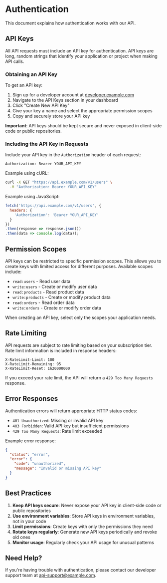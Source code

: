 # Authentication

This document explains how authentication works with our API.

## API Keys

All API requests must include an API key for authentication. API keys are long, random strings that identify your application or project when making API calls.

### Obtaining an API Key

To get an API key:

1. Sign up for a developer account at [developer.example.com](https://developer.example.com)
2. Navigate to the API Keys section in your dashboard
3. Click "Create New API Key"
4. Give your key a name and select the appropriate permission scopes
5. Copy and securely store your API key

**Important**: API keys should be kept secure and never exposed in client-side code or public repositories.

### Including the API Key in Requests

Include your API key in the `Authorization` header of each request:

```
Authorization: Bearer YOUR_API_KEY
```

Example using cURL:

```bash
curl -X GET "https://api.example.com/v1/users" \
  -H "Authorization: Bearer YOUR_API_KEY"
```

Example using JavaScript:

```javascript
fetch('https://api.example.com/v1/users', {
  headers: {
    'Authorization': 'Bearer YOUR_API_KEY'
  }
})
.then(response => response.json())
.then(data => console.log(data));
```

## Permission Scopes

API keys can be restricted to specific permission scopes. This allows you to create keys with limited access for different purposes. Available scopes include:

- `read:users` - Read user data
- `write:users` - Create or modify user data
- `read:products` - Read product data
- `write:products` - Create or modify product data
- `read:orders` - Read order data
- `write:orders` - Create or modify order data

When creating an API key, select only the scopes your application needs.

## Rate Limiting

API requests are subject to rate limiting based on your subscription tier. Rate limit information is included in response headers:

```
X-RateLimit-Limit: 100
X-RateLimit-Remaining: 95
X-RateLimit-Reset: 1620000000
```

If you exceed your rate limit, the API will return a `429 Too Many Requests` response.

## Error Responses

Authentication errors will return appropriate HTTP status codes:

- `401 Unauthorized`: Missing or invalid API key
- `403 Forbidden`: Valid API key but insufficient permissions
- `429 Too Many Requests`: Rate limit exceeded

Example error response:

```json
{
  "status": "error",
  "error": {
    "code": "unauthorized",
    "message": "Invalid or missing API key"
  }
}
```

## Best Practices

1. **Keep API keys secure**: Never expose your API key in client-side code or public repositories
2. **Use environment variables**: Store API keys in environment variables, not in your code
3. **Limit permissions**: Create keys with only the permissions they need
4. **Rotate keys regularly**: Generate new API keys periodically and revoke old ones
5. **Monitor usage**: Regularly check your API usage for unusual patterns

## Need Help?

If you're having trouble with authentication, please contact our developer support team at api-support@example.com. 